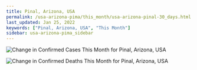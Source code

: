 ```yaml
---
title: Pinal, Arizona, USA
permalink: /usa-arizona-pima/this_month/usa-arizona-pinal-30_days.html
last_updated: Jan 25, 2022
keywords: ["Pinal, Arizona, USA", "This Month"]
sidebar: usa-arizona-pima_sidebar
---
```


![Change in Confirmed Cases This Month for Pinal, Arizona, USA](/covid_tracker/images/graphs/usa-arizona-pinal-delta_confirmed-30_days_graph.png)

![Change in Confirmed Deaths This Month for Pinal, Arizona, USA](/covid_tracker/images/graphs/usa-arizona-pinal-delta_deaths-30_days_graph.png)
